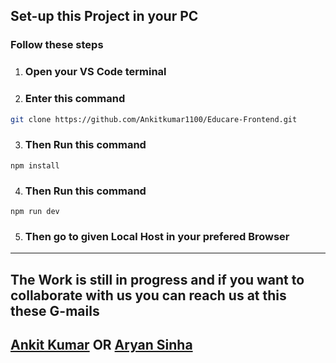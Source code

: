 ## Set-up this Project in your PC 

### Follow these steps 

1. ### Open your VS Code terminal 
2. ### Enter this command 
```bash
git clone https://github.com/Ankitkumar1100/Educare-Frontend.git
```
3. ### Then Run this command 
```
npm install
```

4. ### Then Run this command 
```
npm run dev 
```

5. ### Then go to given Local Host in your prefered Browser 
--- 

## The Work is still in progress and if you want to collaborate with us you can reach us at this these G-mails


## [Ankit Kumar](mailto:ankit009090.i@gmail.com) OR [Aryan Sinha](mailto:sinhaaryan622@gmail.com)

